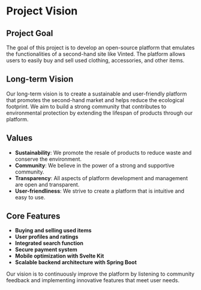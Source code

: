 # Project Vision

## Project Goal

The goal of this project is to develop an open-source platform that emulates the functionalities of a second-hand site like Vinted. The platform allows users to easily buy and sell used clothing, accessories, and other items.

## Long-term Vision

Our long-term vision is to create a sustainable and user-friendly platform that promotes the second-hand market and helps reduce the ecological footprint. We aim to build a strong community that contributes to environmental protection by extending the lifespan of products through our platform.

## Values

- **Sustainability**: We promote the resale of products to reduce waste and conserve the environment.
- **Community**: We believe in the power of a strong and supportive community.
- **Transparency**: All aspects of platform development and management are open and transparent.
- **User-friendliness**: We strive to create a platform that is intuitive and easy to use.

## Core Features

- **Buying and selling used items**
- **User profiles and ratings**
- **Integrated search function**
- **Secure payment system**
- **Mobile optimization with Svelte Kit**
- **Scalable backend architecture with Spring Boot**

Our vision is to continuously improve the platform by listening to community feedback and implementing innovative features that meet user needs.
